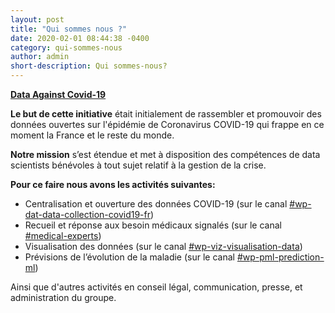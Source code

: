 ```yaml
---
layout: post
title: "Qui sommes nous ?"
date: 2020-02-01 08:44:38 -0400
category: qui-sommes-nous
author: admin
short-description: Qui sommes-nous?
---
```


[**Data Against Covid-19**](https://join.slack.com/t/dataagainstcovid-19/shared_invite/zt-cgsplso2-LIvWeRHlf1ZFIrh~SPj~IA)

**Le but de cette initiative** était initialement de rassembler et promouvoir des données ouvertes sur l'épidémie de Coronavirus COVID-19 qui frappe en ce moment la France et le reste du monde.

**Notre mission** s’est étendue et met à disposition des compétences de data scientists bénévoles à tout sujet relatif à la gestion de la crise. 

**Pour ce faire nous avons les activités suivantes:**
- Centralisation et ouverture des données COVID-19 (sur le canal [#wp-dat-data-collection-covid19-fr](https://app.slack.com/client/TUQTGE7FU/CV3M7RE8Y/thread/CV3M7RE8Y-1585336854.107000))
- Recueil et réponse aux besoin médicaux signalés (sur le canal [#medical-experts](https://app.slack.com/client/TUQTGE7FU/C01056Y0Y8G/thread/CV3M7RE8Y-1585336854.107000))
- Visualisation des données (sur le canal [#wp-viz-visualisation-data](https://app.slack.com/client/TUQTGE7FU/C01056WN68G/thread/CV3M7RE8Y-1585336854.107000))
- Prévisions de l’évolution de la maladie (sur le canal [#wp-pml-prediction-ml](https://app.slack.com/client/TUQTGE7FU/C010553SVKN/thread/CV3M7RE8Y-1585336854.107000))

Ainsi que d'autres activités en conseil légal, communication, presse, et administration du groupe.

